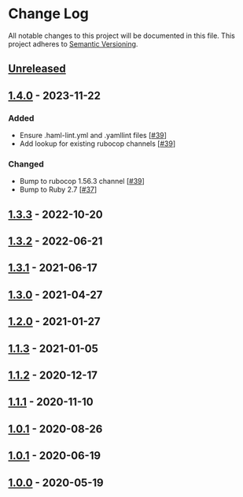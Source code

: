# Change Log
All notable changes to this project will be documented in this file.
This project adheres to [Semantic Versioning](http://semver.org/).

## [Unreleased]

## [1.4.0] - 2023-11-22
### Added
- Ensure .haml-lint.yml and .yamllint files [[#39](https://github.com/ManageIQ/manageiq-style/pull/39)]
- Add lookup for existing rubocop channels [[#39](https://github.com/ManageIQ/manageiq-style/pull/39)]

### Changed
- Bump to rubocop 1.56.3 channel [[#39](https://github.com/ManageIQ/manageiq-style/pull/39)]
- Bump to Ruby 2.7 [[#37](https://github.com/ManageIQ/manageiq-style/pull/37)]

## [1.3.3] - 2022-10-20
## [1.3.2] - 2022-06-21
## [1.3.1] - 2021-06-17
## [1.3.0] - 2021-04-27
## [1.2.0] - 2021-01-27
## [1.1.3] - 2021-01-05
## [1.1.2] - 2020-12-17
## [1.1.1] - 2020-11-10
## [1.0.1] - 2020-08-26
## [1.0.1] - 2020-06-19
## [1.0.0] - 2020-05-19

[Unreleased]: https://github.com/ManageIQ/manageiq-style/compare/v1.4.0...HEAD
[1.4.0]: https://github.com/ManageIQ/manageiq-style/compare/v1.3.3...v1.4.0
[1.3.3]: https://github.com/ManageIQ/manageiq-style/compare/v1.3.2...v1.3.3
[1.3.2]: https://github.com/ManageIQ/manageiq-style/compare/v1.3.1...v1.3.2
[1.3.1]: https://github.com/ManageIQ/manageiq-style/compare/v1.3.0...v1.3.1
[1.3.0]: https://github.com/ManageIQ/manageiq-style/compare/v1.2.0...v1.3.0
[1.2.0]: https://github.com/ManageIQ/manageiq-style/compare/v1.1.3...v1.2.0
[1.1.3]: https://github.com/ManageIQ/manageiq-style/compare/v1.1.2...v1.1.3
[1.1.2]: https://github.com/ManageIQ/manageiq-style/compare/v1.1.1...v1.1.2
[1.1.1]: https://github.com/ManageIQ/manageiq-style/compare/v1.0.1...v1.1.1
[1.0.1]: https://github.com/ManageIQ/manageiq-style/compare/v1.0.1...v1.0.1
[1.0.1]: https://github.com/ManageIQ/manageiq-style/compare/v1.0.0...v1.0.1
[1.0.0]: https://github.com/ManageIQ/manageiq-style/tree/v1.0.0
